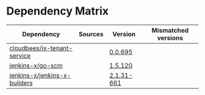 # Dependency Matrix

Dependency | Sources | Version | Mismatched versions
---------- | ------- | ------- | -------------------
[cloudbees/jx-tenant-service](https://github.com/cloudbees/jx-tenant-service) |  | [0.0.695](https://github.com/cloudbees/jx-tenant-service/releases/tag/v0.0.695) | 
[jenkins-x/go-scm](https://github.com/jenkins-x/go-scm) |  | [1.5.120]() | 
[jenkins-x/jenkins-x-builders](https://github.com/jenkins-x/jenkins-x-builders) |  | [2.1.31-661]() | 
